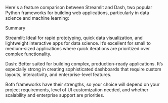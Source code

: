 Here's a feature comparison between Streamlit and Dash, two popular Python frameworks for building web applications, particularly in data science and machine learning:

Summary

Streamlit: Ideal for rapid prototyping, quick data visualization, and lightweight interactive apps for data science. It’s excellent for small to medium-sized applications where quick iterations are prioritized over complex functionality.

Dash: Better suited for building complex, production-ready applications. It’s especially strong in creating sophisticated dashboards that require custom layouts, interactivity, and enterprise-level features.


Both frameworks have their strengths, so your choice will depend on your project requirements, level of UI customization needed, and whether scalability and enterprise support are priorities.

